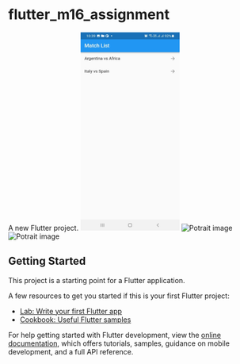 # flutter_m16_assignment

A new Flutter project.
<img src="https://github.com/nazimfeni/flutter_m16_assignment/blob/master/screenshot/screen1jpg.jpg" width="200" height="400" alt="Potrait image">
<img src="https://github.com/nazimfeni/flutter_m16_assignmentt/blob/master/screenshot/screen2jpg.jpg" width="200" height="400" alt="Potrait image">
<img src="https://github.com/nazimfeni/flutter_m16_assignment/blob/master/screenshot/screen3jpg.jpg" width="200" height="400" alt="Potrait image">

## Getting Started

This project is a starting point for a Flutter application.

A few resources to get you started if this is your first Flutter project:

- [Lab: Write your first Flutter app](https://docs.flutter.dev/get-started/codelab)
- [Cookbook: Useful Flutter samples](https://docs.flutter.dev/cookbook)

For help getting started with Flutter development, view the
[online documentation](https://docs.flutter.dev/), which offers tutorials,
samples, guidance on mobile development, and a full API reference.
